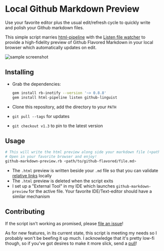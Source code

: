 # Local Github Markdown Preview

Use your favorite editor plus the usual edit/refresh cycle to quickly write and polish your Github markdown files.

This simple script marries [html-pipeline](https://github.com/jch/html-pipeline) with the [Listen file watcher](https://github.com/guard/listen) to provide a high-fidelity preview of Github Flavored Markdown in your local browser which automatically updates on edit.

![sample screenshot](screenshot.png "Local Github Markdown Preview output")

## Installing
* Grab the dependencies:

    ```bash
    gem install rb-inotify --version '~> 0.8.8'
    gem install html-pipeline listen github-linguist
    ```
* Clone this repository, add the directory to your `PATH`
* `git pull --tags` for updates
* `git checkout v1.3` to pin to the latest version

## Usage
```bash
# This will write the html preview along side your markdown file (<path/to/github-flavored/file.md.html>)
# Open in your favorite browser and enjoy!
github-markdown-preview.rb <path/to/github-flavored/file.md>
```
* The `.html` preview is written beside your `.md` file so that you can validate [relative links](https://github.com/blog/1395-relative-links-in-markup-files) locally
* The `.html` preview is deleted when the script exits
* I set up a "External Tool" in my IDE which launches `github-markdown-preview` for the active file.  Your favorite IDE/Text-editor should have a similar mechanism

## Contributing

If the script isn't working as promised, please [file an issue](https://github.com/dmarcotte/github-markdown-preview/issues)!

As for new features, in its current state, this script is meeting my needs so I probably won't be beefing it up much.  I acknowledge that it's pretty low-fi though, so if you've got desires to make it more slick, send a [pull](https://github.com/dmarcotte/github-markdown-preview/pulls)!

